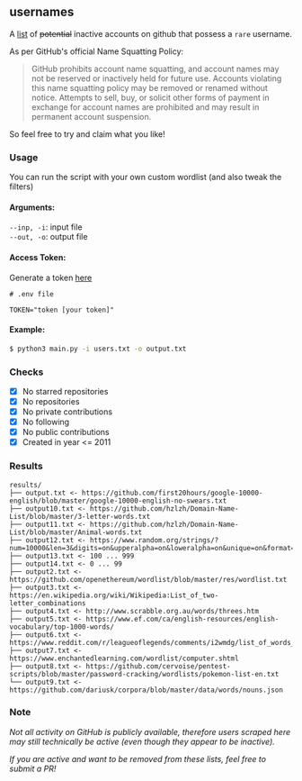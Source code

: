 ## usernames

A [list](https://github.com/terror/usernames/blob/master/all.md) of ~~potential~~ inactive accounts on github that possess
a `rare` username.

As per GitHub's official Name Squatting Policy:

> GitHub prohibits account name squatting, and account names may not be reserved or inactively held for future use. Accounts violating this name squatting policy may be removed or renamed without notice. Attempts to sell, buy, or solicit other forms of payment in exchange for account names are prohibited and may result in permanent account suspension.

So feel free to try and claim what you like!

### Usage

You can run the script with your own custom wordlist (and also tweak the filters)

#### Arguments:  
`--inp, -i`: input file  
`--out, -o`: output file

#### Access Token:
Generate a token [here](https://github.com/settings/tokens)
```
# .env file 

TOKEN="token [your token]"
```
#### Example:
```bash
$ python3 main.py -i users.txt -o output.txt
```

### Checks
- [x] No starred repositories
- [x] No repositories
- [x] No private contributions
- [x] No following
- [x] No public contributions
- [x] Created in year <= 2011

### Results
```
results/
├── output.txt <- https://github.com/first20hours/google-10000-english/blob/master/google-10000-english-no-swears.txt
├── output10.txt <- https://github.com/hzlzh/Domain-Name-List/blob/master/3-letter-words.txt
├── output11.txt <- https://github.com/hzlzh/Domain-Name-List/blob/master/Animal-words.txt
├── output12.txt <- https://www.random.org/strings/?num=10000&len=3&digits=on&upperalpha=on&loweralpha=on&unique=on&format=html&rnd=new
├── output13.txt <- 100 ... 999 
├── output14.txt <- 0 ... 99
├── output2.txt <- https://github.com/openethereum/wordlist/blob/master/res/wordlist.txt
├── output3.txt <- https://en.wikipedia.org/wiki/Wikipedia:List_of_two-letter_combinations
├── output4.txt <- http://www.scrabble.org.au/words/threes.htm
├── output5.txt <- https://www.ef.com/ca/english-resources/english-vocabulary/top-1000-words/
├── output6.txt <- https://www.reddit.com/r/leagueoflegends/comments/i2wmdg/list_of_words_so_you_can_play_skribbl_with_lol/
├── output7.txt <- https://www.enchantedlearning.com/wordlist/computer.shtml
├── output8.txt <- https://github.com/cervoise/pentest-scripts/blob/master/password-cracking/wordlists/pokemon-list-en.txt
└── output9.txt <- https://github.com/dariusk/corpora/blob/master/data/words/nouns.json
```

### Note
*Not all activity on GitHub is publicly available, therefore users scraped here may still technically be active (even though they appear to be inactive).*

*If you are active and want to be removed from these lists, feel free to submit a PR!*

